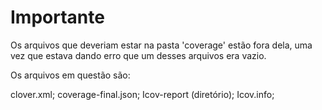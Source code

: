 # Importante

Os arquivos que deveriam estar na pasta 'coverage' estão fora dela, uma vez que estava dando erro que um desses arquivos era vazio.

Os arquivos em questão são: 

clover.xml;
coverage-final.json;
Icov-report (diretório);
Icov.info;

